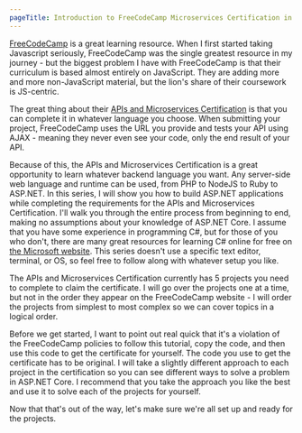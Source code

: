 ```yaml
---
pageTitle: Introduction to FreeCodeCamp Microservices Certification in ASP.NET Core
---
```

[FreeCodeCamp](https://www.freecodecamp.org) is a great learning resource. When I first started taking Javascript seriously, FreeCodeCamp was the single greatest resource in my journey - but the biggest problem I have with FreeCodeCamp is that their curriculum is based almost entirely on JavaScript. They are adding more and more non-JavaScript material, but the lion's share of their coursework is JS-centric.

The great thing about their [APIs and Microservices Certification](https://www.freecodecamp.org/learn/apis-and-microservices/) is that you can complete it in whatever language you choose. When submitting your project, FreeCodeCamp uses the URL you provide and tests your API using AJAX - meaning they never even see your code, only the end result of your API.

Because of this, the APIs and Microservices Certification is a great opportunity to learn whatever backend language you want. Any server-side web language and runtime can be used, from PHP to NodeJS to Ruby to ASP.NET. In this series, I will show you how to build ASP.NET applications while completing the requirements for the APIs and Microservices Certification. I'll walk you through the entire process from beginning to end, making no assumptions about your knowledge of ASP.NET Core. I assume that you have some experience in programming C#, but for those of you who don't, there are many great resources for learning C# online for free on [the Microsoft website](https://dotnet.microsoft.com/learn/csharp). This series doesn't use a specific text editor, terminal, or OS, so feel free to follow along with whatever setup you like.

The APIs and Microservices Certification currently has 5 projects you need to complete to claim the certificate. I will go over the projects one at a time, but not in the order they appear on the FreeCodeCamp website - I will order the projects from simplest to most complex so we can cover topics in a logical order.

Before we get started, I want to point out real quick that it's a violation of the FreeCodeCamp policies to follow this tutorial, copy the code, and then use this code to get the certificate for yourself. The code you use to get the certificate has to be original. I will take a slightly different approach to each project in the certification so you can see different ways to solve a problem in ASP.NET Core. I recommend that you take the approach you like the best and use it to solve each of the projects for yourself.

Now that that's out of the way, let's make sure we're all set up and ready for the projects.